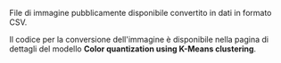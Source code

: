 File di immagine pubblicamente disponibile convertito in dati in formato CSV.<p> </p>Il codice per la conversione dell'immagine è disponibile nella pagina di dettagli del modello <strong>Color quantization using K-Means clustering</strong>.

<!---HONumber=Oct15_HO3-->